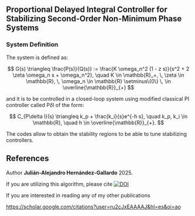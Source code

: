 ## Proportional Delayed Integral Controller for Stabilizing Second-Order Non-Minimum Phase Systems


### System Definition

The system is defined as:

$$
G(s) \triangleq \frac{P(s)}{Q(s)} := \frac{K \omega_n^2 (1 - z s)}{s^2 + 2 \zeta \omega_n s + \omega_n^2}, \quad K \in \mathbb{R}_+, \, \zeta \in \mathbb{R}, \, \omega_n \in \mathbb{R} \setminus\{0\} \,  \in \overline{\mathbb{R}}_{+}
$$

and it is to be controlled in a closed-loop system using modified classical PI controller called P$\delta$I of the form:

$$
C_{P\delta I}(s) \triangleq k_p + \frac{k_i}{s}e^{-h s}, \quad k_p, k_i \in \mathbb{R}, \quad h \in \overline{\mathbb{R}}_{+}.
$$

The codes allow to obtain the stability regions to be able to tune stabilizing controllers.

## References
Author **Julián-Alejandro Hernández-Gallardo** 2025. 

If you are utilizing this algorithm, please cite [![DOI](https://zenodo.org/badge/923116128.svg)](https://doi.org/10.5281/zenodo.15649843) 

If you are interested in reading any of my other publications

<https://scholar.google.com/citations?user=ru2cJxEAAAAJ&hl=es&oi=ao>
